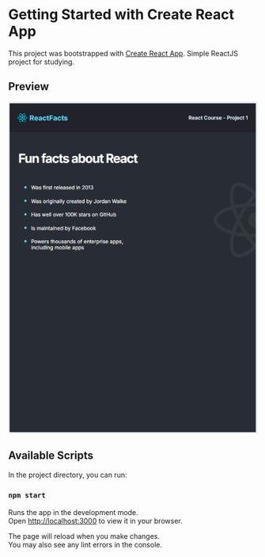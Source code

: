 # Getting Started with Create React App

This project was bootstrapped with [Create React App](https://github.com/facebook/create-react-app). Simple ReactJS project for studying.

## Preview
![Image Info](/react-info-site/info_image.png)

## Available Scripts

In the project directory, you can run:

### `npm start`

Runs the app in the development mode.\
Open [http://localhost:3000](http://localhost:3000) to view it in your browser.

The page will reload when you make changes.\
You may also see any lint errors in the console.